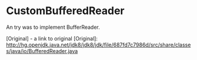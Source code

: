 # CustomBufferedReader

An try was to implement BufferReader.

[Original] - a link to original
[Original]: <http://hg.openjdk.java.net/jdk8/jdk8/jdk/file/687fd7c7986d/src/share/classes/java/io/BufferedReader.java>
